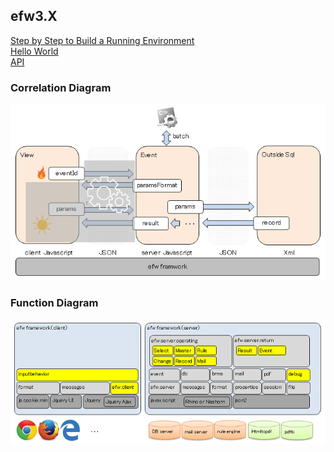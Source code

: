<H2>efw3.X</H2>
<a href="help/step_by_step.md">Step by Step to Build a Running Environment</a><br>
<a href="help/hello_world.md">Hello World</a><br>
<a href="help/api.md">API</a><br>
<h3>Correlation Diagram</h3>
<img src="./help/veslayers.png"><br>
<h3>Function Diagram</h3>
<img src="./help/framework.png"><br>
